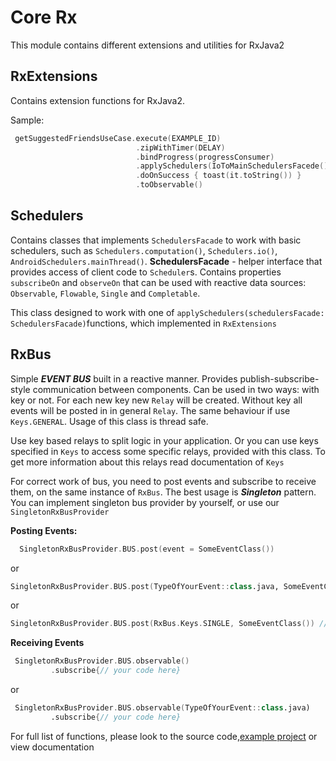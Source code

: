 Core Rx
============

This module contains different extensions and utilities for RxJava2 

RxExtensions
-----------
Contains extension functions for RxJava2.

Sample:
```kotlin
 getSuggestedFriendsUseCase.execute(EXAMPLE_ID)
                            .zipWithTimer(DELAY) 
                            .bindProgress(progressConsumer)
                            .applySchedulers(IoToMainSchedulersFacede())
                            .doOnSuccess { toast(it.toString()) }
                            .toObservable()
```
Schedulers
----------
Contains classes that implements ```SchedulersFacade``` to work with basic schedulers,
such as ```Schedulers.computation()```, ```Schedulers.io()```, ```AndroidSchedulers.mainThread()```.
**SchedulersFacade** - helper interface that provides access of client code to ```Scheduler```s.
Contains properties ```subscribeOn``` and ```observeOn``` that can be used with reactive data sources:
```Observable```, ```Flowable```, ```Single``` and ```Completable```.

This class designed to work with one of ```applySchedulers(schedulersFacade: SchedulersFacade)```functions,
which implemented in ```RxExtensions```

RxBus
------
Simple ***EVENT BUS*** built in a reactive manner. Provides publish-subscribe-style communication between components.
Can be used in two ways: with key or not. For each new key new ```Relay``` will be created.
Without key all events will be posted in in general ```Relay```. The same behaviour if use ```Keys.GENERAL```.
Usage of this class is thread safe.

Use key based relays to split logic in your application.
Or you can use keys specified in ``Keys`` to access some specific relays, provided with this class.
To get more information about this relays read documentation of ```Keys```

For correct work of bus, you need to post events and subscribe
to receive them, on the same instance of ```RxBus```. The best usage is ***Singleton*** pattern.
You can implement singleton bus provider by yourself, or use our ```SingletonRxBusProvider```

**Posting Events:**
```kotlin
  SingletonRxBusProvider.BUS.post(event = SomeEventClass())
```
or
```kotlin
SingletonRxBusProvider.BUS.post(TypeOfYourEvent::class.java, SomeEventClass()) // you can use any type/class/object for event type
```
or
```kotlin
SingletonRxBusProvider.BUS.post(RxBus.Keys.SINGLE, SomeEventClass()) // to use SingleSubscriberRelay as events bus
```
**Receiving Events**
```kotlin
 SingletonRxBusProvider.BUS.observable()
         .subscribe{// your code here}
```
 or
```kotlin
 SingletonRxBusProvider.BUS.observable(TypeOfYourEvent::class.java)
         .subscribe{// your code here}
```

For full list of functions, please look to the source code,[example project](../app/src/main/java/com/nullgr/androidcore)
or view documentation

